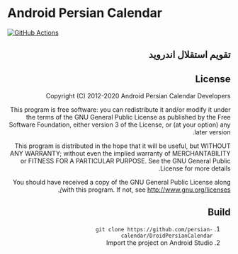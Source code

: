 # Android Persian Calendar

[![GitHub Actions](https://action-badges.now.sh/persian-calendar/DroidPersianCalendar?workflow=android)](https://github.com/persian-calendar/DroidPersianCalendar/actions)

<div dir=rtl>

## تقویم استقلال اندروید





## License

Copyright (C) 2012-2020  Android Persian Calendar Developers

This program is free software: you can redistribute it and/or modify 
it under the terms of the GNU General Public License as published by 
the Free Software Foundation, either version 3 of the License, or 
(at your option) any later version.

This program is distributed in the hope that it will be useful, 
but WITHOUT ANY WARRANTY; without even the implied warranty of 
MERCHANTABILITY or FITNESS FOR A PARTICULAR PURPOSE.  See the 
GNU General Public License for more details.

You should have received a copy of the GNU General Public License 
along with this program.  If not, see http://www.gnu.org/licenses/.

## Build

1. `git clone https://github.com/persian-calendar/DroidPersianCalendar`
1. Import the project on Android Studio

